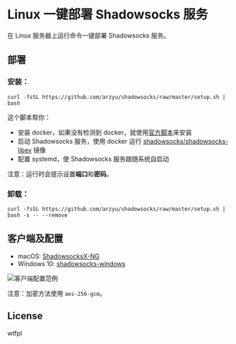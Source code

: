 # Linux 一键部署 Shadowsocks 服务

在 Linux 服务器上运行命令一键部署 Shadowsocks 服务。

## 部署

### 安装：

```shell
curl -fsSL https://github.com/arzyu/shadowsocks/raw/master/setup.sh | bash
```

这个脚本帮你：

 * 安装 docker，如果没有检测到 docker，就使用[官方脚本](https://github.com/docker/docker-install)来安装
 * 启动 Shadowsocks 服务，使用 docker 运行 [shadowsocks/shadowsocks-libev](https://github.com/shadowsocks/shadowsocks-libev#docker) 镜像
 * 配置 systemd，使 Shadowsocks 服务跟随系统自启动

注意：运行时会提示设置**端口**和**密码**。

### 卸载：

```shell
curl -fsSL https://github.com/arzyu/shadowsocks/raw/master/setup.sh | bash -s -- --remove
```

## 客户端及配置

 * macOS: [ShadowsocksX-NG](https://github.com/shadowsocks/ShadowsocksX-NG/releases/latest)
 * Windows 10: [shadowsocks-windows](https://github.com/shadowsocks/shadowsocks-windows/releases/latest)

![客户端配置范例](https://user-images.githubusercontent.com/1270145/62014025-30b41b80-b1ce-11e9-9ba5-47a19007f5c2.png)

注意：加密方法使用 `aes-256-gcm`。

## License

wtfpl
